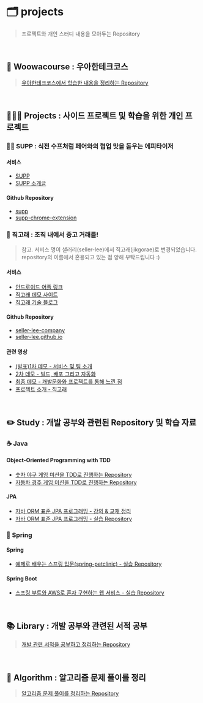 # 🗂 projects

> 프로젝트와 개인 스터디 내용을 모아두는 Repository

<br/>

## 🔭 Woowacourse : 우아한테크코스

> [우아한테크코스에서 학습한 내용을 정리하는 Repository](https://github.com/lxxjn0/woowacourse-projects)

<br/>

## 🧑🏻‍💻 Projects : 사이드 프로젝트 및 학습을 위한 개인 프로젝트

### 👋🏻 SUPP : 식전 수프처럼 페어와의 협업 맛을 돋우는 에피타이저

#### 서비스

- [SUPP](https://d10qlfpm4ciz64.cloudfront.net/)
- [SUPP 소개글](https://github.com/woowa-supp/supp/blob/master/README.md)

#### Github Repository

- [supp](https://github.com/woowa-supp/supp)
- [supp-chrome-extension](https://github.com/woowa-supp/supp-chrome-extension)

### 🐳 직고래 : 조직 내에서 중고 거래를!

> 참고. 서비스 명이 샐러리(seller-lee)에서 직고래(jikgorae)로 변경되었습니다. repository의 이름에서 혼용되고 있는 점 양해 부탁드립니다 :)

#### 서비스

- [안드로이드 어플 링크](https://play.google.com/store/apps/details?id=com.sellerleecompany.jikgorae)
- [직고래 데모 사이트](https://sites.google.com/woowahan.com/wooteco-demo/%EC%A7%81%EA%B3%A0%EB%9E%98)
- [직고래 기술 블로그](https://seller-lee.github.io/)

#### Github Repository

- [seller-lee-company](https://github.com/woowacourse-teams/2020-seller-lee-company)
- [seller-lee.github.io](https://github.com/seller-lee/seller-lee.github.io)

#### 관련 영상

- [(발표)1차 데모 - 서비스 및 팀 소개](https://www.youtube.com/watch?v=JPmA2tIt8ME)
- [2차 데모 - 빌드, 배포 그리고 자동화](https://www.youtube.com/watch?v=67TDNiSYRTM)
- [최종 데모 - 개발문화와 프로젝트를 통해 느낀 점](https://www.youtube.com/watch?v=shq5CLRWB_I)
- [프로젝트 소개 - 직고래](https://www.youtube.com/watch?v=ECl14dt7sQU)

<br/>

## ✏️ Study : 개발 공부와 관련된 Repository 및 학습 자료

### ☕️ Java

#### Object-Oriented Programming with TDD

- [숫자 야구 게임 미션을 TDD로 진행하는 Repository](https://github.com/lxxjn0/java-baseball-review)
- [자동차 경주 게임 미션을 TDD로 진행하는 Repository](https://github.com/lxxjn0/java-racingcar-review)

#### JPA

- [자바 ORM 표준 JPA 프로그래밍 - 강의 & 교재 정리](https://github.com/lxxjn0/library/tree/master/%EC%9E%90%EB%B0%94-ORM-%ED%91%9C%EC%A4%80-JPA-%ED%94%84%EB%A1%9C%EA%B7%B8%EB%9E%98%EB%B0%8D)
- [자바 ORM 표준 JPA 프로그래밍 - 실습 Repository](./)

### 🌱 Spring

#### Spring

- [예제로 배우는 스프링 입문(spring-petclinic) - 실습 Repository](https://github.com/lxxjn0/spring-petclinic)

#### Spring Boot

- [스프링 부트와 AWS로 혼자 구현하는 웹 서비스 - 실습 Repository](https://github.com/lxxjn0/springboot-aws-webservice)

<br/>

## 📚 Library : 개발 공부와 관련된 서적 공부

> [개발 관련 서적을 공부하고 정리하는 Repository](https://github.com/lxxjn0/library)

<br/>

## 🔐 Algorithm : 알고리즘 문제 풀이를 정리

> [알고리즘 문제 풀이를 정리하는 Repository](https://github.com/lxxjn0/algorithm-ps)
